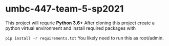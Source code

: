 # umbc-447-team-5-sp2021
This project will requrie **Python 3.6+**
After cloning this project create a python virtual environment and install
required packages with 

`pip install -r requirements.txt`
You likely need to run this as root/admin.